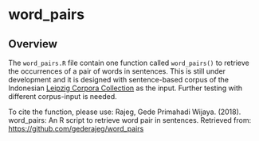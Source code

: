 # word_pairs
## Overview

The `word_pairs.R` file contain one function called `word_pairs()` to retrieve the occurrences of a pair of words in sentences. This is still under development and it is designed with sentence-based corpus of the Indonesian [Leipzig Corpora Collection](http://wortschatz.uni-leipzig.de/en/download) as the input. Further testing with different corpus-input is needed.

To cite the function, please use:
Rajeg, Gede Primahadi Wijaya. (2018). word_pairs: An R script to retrieve word pair in sentences. Retrieved from: https://github.com/gederajeg/word_pairs

